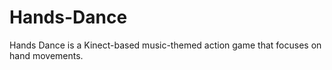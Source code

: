 # Hands-Dance
Hands Dance is a Kinect-based music-themed action game that focuses on hand movements.
